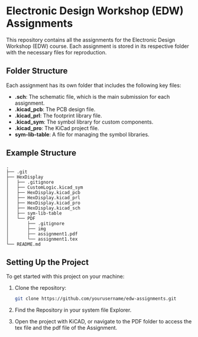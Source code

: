 # Electronic Design Workshop (EDW) Assignments

This repository contains all the assignments for the Electronic Design Workshop (EDW) course. Each assignment is stored in its respective folder with the necessary files for reproduction.

## Folder Structure

Each assignment has its own folder that includes the following key files:

- **.sch**: The schematic file, which is the main submission for each assignment.
- **.kicad_pcb**: The PCB design file.
- **.kicad_prl**: The footprint library file.
- **.kicad_sym**: The symbol library for custom components.
- **.kicad_pro**: The KiCad project file.
- **sym-lib-table**: A file for managing the symbol libraries.

## Example Structure
```
.
├── .git
├── HexDisplay
│   ├── .gitignore
│   ├── CustomLogic.kicad_sym
│   ├── HexDisplay.kicad_pcb
│   ├── HexDisplay.kicad_prl
│   ├── HexDisplay.kicad_pro
│   ├── HexDisplay.kicad_sch
│   ├── sym-lib-table
│   └── PDF
│       ├── .gitignore
│       ├── img
│       ├── assignment1.pdf
│       └── assignment1.tex
└── README.md
```
## Setting Up the Project

To get started with this project on your machine:

1. Clone the repository:
   ```bash
   git clone https://github.com/yourusername/edw-assignments.git
   ```

2. Find the Repository in your system file Explorer.
3. Open the project with KiCAD, or navigate to the PDF folder to access the tex file and the pdf file of the Assignment.
